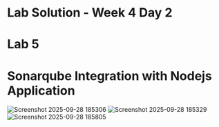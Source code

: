 # Lab Solution - Week 4 Day 2
# Lab 5
# Sonarqube Integration with Nodejs Application

![Screenshot 2025-09-28 185306](Screenshot%2025-09-28%20185306.png)
![Screenshot 2025-09-28 185329](Screenshot%2025-09-28%20185329.png)
![Screenshot 2025-09-28 185805](Screenshot%2025-09-28%20185805.png)
